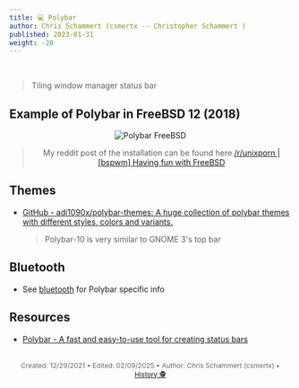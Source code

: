 ```yaml
---
title: 💻 Polybar
author: Chris Schammert (csmertx -- Christopher Schammert )
published: 2023-01-31
weight: -20
---
```


<!-- The content of this website was written by Christopher Schammert aka Chris Schammert -->

<br />

> Tiling window manager status bar

## Example of Polybar in FreeBSD 12 (2018)

<div style="text-align: center;">

![Polybar FreeBSD](/Linux/WM/polybar_freebsd_180819.png)


> My reddit post of the installation can be found here [/r/unixporn | [bspwm] Having fun with FreeBSD](https://www.reddit.com/r/unixporn/comments/9ouan6/bspwm_having_fun_with_freebsd/)

</div>


## Themes

- [GitHub - adi1090x/polybar-themes: A huge collection of polybar themes with different styles, colors and variants.](https://github.com/adi1090x/polybar-themes)

    > Polybar-10 is very similar to GNOME 3's top bar

## Bluetooth

- See [bluetooth](/Linux/Devices/bluetooth) for Polybar specific info

## Resources

- [Polybar - A fast and easy-to-use tool for creating status bars](https://polybar.github.io/)

<br />

<div style="text-align: center; font-size:12px; color:dimgray">
    Created: 12/29/2021 • Edited: 02/09/2025 • Author: Chris Schammert (csmertx) • 
    <a href="https://github.com/csmertx/csmertx.github.io/commits/main/content/Linux/WM/polybar.md" 
       title="Github.com | csmertx \ csmertx.github.io \ commits \ main \ content \ Linux \ WM \ Polybar">
       History 🕵️
    </a>
</div>